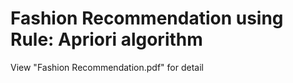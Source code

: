 # Fashion Recommendation using Rule: Apriori algorithm
  View "Fashion Recommendation.pdf" for detail
  
